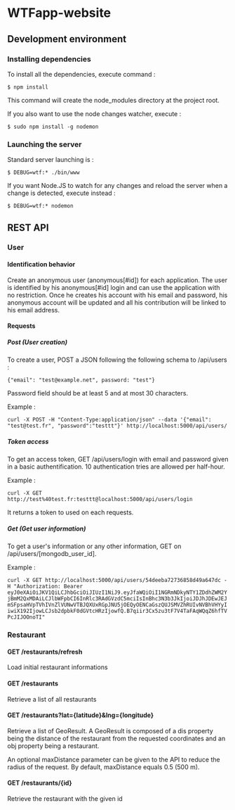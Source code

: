 # WTFapp-website

## Development environment

### Installing dependencies

To install all the dependencies, execute command :

```$ npm install```

This command will create the node_modules directory at the project root.

If you also want to use the node changes watcher, execute :

```$ sudo npm install -g nodemon```

### Launching the server

Standard server launching is :

```$ DEBUG=wtf:* ./bin/www```

If you want Node.JS to watch for any changes and reload the server when a change is detected, execute instead :

```$ DEBUG=wtf:* nodemon```

## REST API

### User

#### Identification behavior

Create an anonymous user (anonymous[#id]) for each application. The user is identified by his anonymous[#id] login and can use the application with no restriction. Once he creates his account with his email and password, his anonymous account will be updated and all his contribution will be linked to his email address.

#### Requests

##### Post (User creation)

To create a user, POST a JSON following the following schema to /api/users :

```{"email": "test@example.net", password: "test"}```

Password field should be at least 5 and at most 30 characters.

Example :

```curl -X POST -H "Content-Type:application/json" --data '{"email": "test@test.fr", "password":"testtt"}' http://localhost:5000/api/users/```

##### Token access

To get an access token, GET /api/users/login with email and password given in a basic authentification.
10 authentication tries are allowed per half-hour.

Example :

```curl -X GET http://test%40test.fr:testtt@localhost:5000/api/users/login```

It returns a token to used on each requests.

##### Get (Get user information)

To get a user's information or any other information, GET on /api/users/[mongodb_user_id].

Example :

```curl -X GET http://localhost:5000/api/users/54deeba72736858d49a647dc -H "Authorization: Bearer eyJ0eXAiOiJKV1QiLCJhbGciOiJIUzI1NiJ9.eyJfaWQiOiI1NGRmNDkyNTY1ZDdhZWM2YjBmM2QxMDAiLCJlbWFpbCI6InRlc3RAdGVzdC5mciIsInBhc3N3b3JkIjoiJDJhJDEwJEJmSFpsaHVpTVhIVnZlVUNwVTBJQXUxRGpJNU5jOEQyOENCaGszQUJSMVZhRUIvNVBhVHYyIiwiX192IjowLCJsb2dpbkF0dGVtcHRzIjowfQ.B7qiir3Cx5zu3tF7V4TaFAqWQqZ6hfTVPcJIJOOnoTI"```

### Restaurant

#### GET /restaurants/refresh

Load initial restaurant informations

#### GET /restaurants

Retrieve a list of all restaurants

#### GET /restaurants?lat={latitude}&lng={longitude}

Retrieve a list of GeoResult. A GeoResult is composed of a dis property being the distance of the restaurant from the requested coordinates and an obj property being a restaurant.

An optional maxDistance parameter can be given to the API to reduce the radius of the request. By default, maxDistance equals 0.5 (500 m).

#### GET /restaurants/{id}

Retrieve the restaurant with the given id
